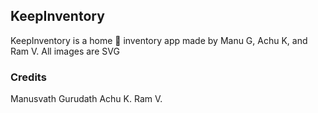 ## KeepInventory


KeepInventory is a home 🏡 inventory app made by Manu G, Achu K, and Ram V.
All images are SVG

### Credits


Manusvath Gurudath
Achu K.
Ram V. 


